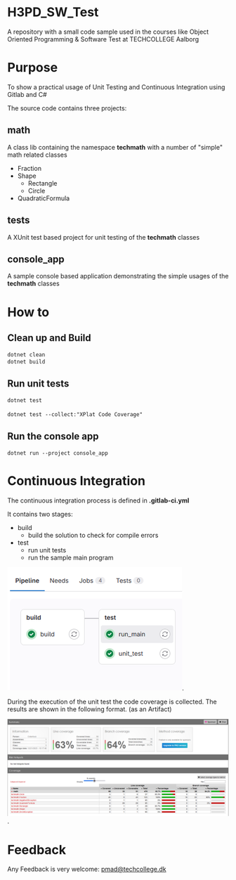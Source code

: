 # H3PD_SW_Test

A repository with a small code sample used in the courses like Object Oriented Programming & Software Test at TECHCOLLEGE Aalborg


# Purpose

To show a practical usage of Unit Testing and Continuous Integration using Gitlab and C#


The source code contains three projects:

## math

A class lib containing the namespace **techmath** with a number of "simple" math related classes

* Fraction
* Shape
	* Rectangle
	* Circle
* QuadraticFormula

## tests

A XUnit test based project for unit testing of the **techmath** classes

## console_app

A sample console based application demonstrating the simple usages of the **techmath** classes


# How to

## Clean up and Build

```
dotnet clean
dotnet build

```

## Run unit tests

```
dotnet test

dotnet test --collect:"XPlat Code Coverage"

```

## Run the console app

```
dotnet run --project console_app
```


# Continuous Integration

The continuous integration process is defined in **.gitlab-ci.yml**

It contains two stages:

* build
	- build the solution to check for compile errors
* test
	- run unit tests
	- run the sample main program

![Pipelines](pipelines.png "Gitlab Pipelines in this project").


During the execution of the unit test the code coverage is collected. The results are shown in the following format. (as an Artifact)

![Code Coverage](coverage.png "Code coverage of the unit tests").


# Feedback

Any Feedback is very welcome: pmad@techcollege.dk

